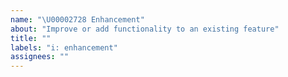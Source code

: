 ```yaml
---
name: "\U00002728 Enhancement"
about: "Improve or add functionality to an existing feature"
title: ""
labels: "i: enhancement"
assignees: ""
---
```


# <Title>

## Related Issues

Please add any related issues.

## Description

Please provide a description of what the task is.

## Expected Behavior & Functionality

Please provide context on what 'feature' is this enhancement is improving.

<!---
Related to the dashboard policies cards. New cards will now show foo information for all the users...
The foo endpoint is now available for all the users in the bar environment...
Updating foo dependencies as new version is required to...

- [ ] Show Empty State Properly when no insurance certificates are associated with the user
- [ ] Show Profile Section Properly when profile is prompted
--->

#### Acceptance Criteria

Please provide any acceptance criteria discussed for the enhancement.

<!---
- [ ] Profile is accessible from the dashboard with picture, name & mail.
- [ ] User information is displayed correctly (Name, mail, permissions)
- [ ] Company information is displayed correctly (Name, RFC)
- [ ] You can edit profile & cover photo
- [ ] Empty State is displayed correctly
- ...
--->

## Describe alternatives you've considered

A clear and concise description of any alternative solutions you've considered.

## Additional Context

Maybe a screenshot or design?
